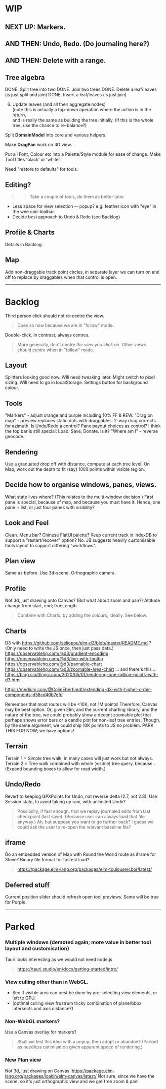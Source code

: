 

# WIP

## NEXT UP: Markers.

## AND THEN: Undo, Redo. (Do journaling here?)

## AND THEN: Delete with a range.

## Tree algebra
DONE. Split tree into two
DONE. Join two trees
DONE. Delete a leaf/leaves (is just split and join)
DONE. Insert a leaf/leaves (is just join)

6. Update leaves (and all their aggregate nodes)   
   (note this is actually a top-down operation where the action is in the return,  
   and is really the same as building the tree initially.
   (If this is the whole tree, use the chance to re-balance?)

Split **DomainModel** into core and various helpers.

Make **DragPan** work on 3D view.

Put all Font, Colour etc into a Palette/Style module for ease of change.
Make Tool titles 'black' or 'white'.

Need "restore to defaults" for tools.

## Editing?
>> Take a couple of tools, do them as better tabs:
 - Less space for view selection -- popup? e.g. feather icon with "eye" in the wee mini toolbar.
 - Decide best approach to Undo & Redo (see Backlog)

## Profile & Charts
Details in Backlog.

## Map
Add non-draggable track point circles, in separate layer we can turn on and off
to replace by draggables when that control is open.

---

# Backlog

Third person click should not re-centre the view.
> Does so now because we are in "follow" mode.

Double-click, in contrast, always centres.
> More generally, don't centre _the view you click on_.
> Other views should centre when in "follow" mode.

## Layout

Splitters looking good now.
Will need tweaking later.
Might switch to pixel sizing.
Will need to go in localStorage.
Settings button for background colour.

## Tools

"Markers" - adjust orange and purple including 10% FF & REW.
"Drag on map" - preview replaces static dots with draggables.
2-way drag corrects for azimuth.
Is Undo/Redo a control?
Pane payout choices as control?
I think the top bar is still special: Load, Save, Donate. Is it?
"Where am I" - reverse geocode.

## Rendering
Use a graduated drop off with distance, compute at each tree level.
On Map, work out the depth to fit (say) 1000 points within visible region.

## Decide how to organise windows, panes, views.
What state lives where? (This relates to the multi-window decision.)
First pane is special, because of map, and because you must have it.
Hence, one pane + list, or just four panes with visibility?

## Look and Feel
Clean.
Menu bar?
Chinese FlatUI palette?
Keep current track in indexDB to support a "restart/recover" option? No.
JB suggests heavily customisable tools layout to support differing "workflows".

## Plan view
Same as before. Use 3d-scene. Orthographic camera.

## Profile
Not 3d, just drawing onto Canvas?
(But what about zoom and pan?)
Altitude change from start, end; trueLength.
> Combine with Charts, by adding the colours, ideally. See below.

## Charts
D3 with https://github.com/seliopou/elm-d3/blob/master/README.md ?
(Only need to write the JS once, then just pass data.)
https://observablehq.com/@d3/gradient-encoding
https://observablehq.com/@d3/line-with-tooltip
https://observablehq.com/@d3/pannable-chart
https://observablehq.com/@d3/zoomable-area-chart
... and there's this ... https://blog.scottlogic.com/2020/05/01/rendering-one-million-points-with-d3.html

https://medium.com/@ColinEberhardt/extending-d3-with-higher-order-components-d58cd40b7efd

Remember that most routes will be <10K, not 1M points!
Therefore, Canvas may be best option.
Or, given Elm, and the current charting library, and the nature of the tree, we could probably
show a decent zoomable plot that perhaps shows error bars or a candle plot for non-leaf tree entries.
Though, by the same argument, we could ship 10K points to JS no problem.
PARK THIS FOR NOW; we have options!

## Terrain
Terrain 1 = Simple tree walk, in many cases will just work but not always.
Terrain 2 = Tree walk combined with whole (visible) tree query, because <loops>.
(Expand bounding boxes to allow for road width.)

## Undo/Redo
Revert to keeping GPXPoints for Undo, not reverse delta (2.7, not 2.8).
Use Session state, to avoid taking up ram, with unlimited Undo?
> Possibility, if fast enough, that we replay journaled edits from last checkpoint (last save).
> (Because user can always load that file anyway.) Ah, but suppose you want to go further back?
> I guess we could ask the user to re-open the relevant baseline file?

## iframe
Do an embedded version of Map with Round the World route as iframe for Steve?
Binary file format for fastest load?
> https://package.elm-lang.org/packages/elm-toulouse/cbor/latest/

## Deferred stuff
Current position slider should refresh open tool previews.
Same will be true for Purple.


---

# Parked

### Multiple windows (demoted again; more value in better tool layout and customisation)
Tauri looks interesting as we would not need node.js
> https://tauri.studio/en/docs/getting-started/intro/

### View culling other than in WebGL.
- See if visible area can best be done by pre-selecting view elements, or left to GPU.
- (optimal culling view frustrum tricky combination of plane/bbox intersects and axis distance?)

### Non-WebGL markers?
Use a Canvas overlay for markers?
> Shall we test this idea with a popup, then adopt or abandon?
(Parked as needless optimisation given apparent speed of rendering.)

### New Plan view
Not 3d, just drawing on Canvas.
https://package.elm-lang.org/packages/joakin/elm-canvas/latest/
Not sure, since we have the scene, so it's just orthographic view and we get free zoom & pan!

